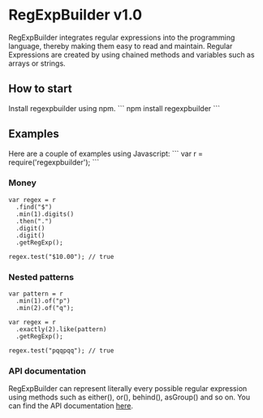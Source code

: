 RegExpBuilder v1.0
=============
RegExpBuilder integrates regular expressions into the programming language, thereby making them easy to read and maintain. Regular Expressions are created by using chained methods and variables such as arrays or strings.

<h2>How to start</h2>
Install regexpbuilder using npm.
```
npm install regexpbuilder
```
<h2>Examples</h2>
Here are a couple of examples using Javascript:
```
var r = require('regexpbuilder');
```
<h3>Money</h3>

```
var regex = r
  .find("$")
  .min(1).digits()
  .then(".")
  .digit()
  .digit()
  .getRegExp();
  
regex.test("$10.00"); // true
```

<h3>Nested patterns</h3>

```
var pattern = r
  .min(1).of("p")
  .min(2).of("q");

var regex = r
  .exactly(2).like(pattern)
  .getRegExp();

regex.test("pqqpqq"); // true
```

<h3>API documentation</h3>
RegExpBuilder can represent literally every possible regular expression using methods such as either(), or(), behind(), asGroup() and so on. You can find the API documentation <a href="https://github.com/thebinarysearchtree/RegExpBuilder/wiki">here</a>.
